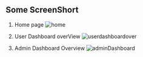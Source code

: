## Some ScreenShort
1. Home page
![home](https://res.cloudinary.com/dbvr3bxyv/image/upload/v1689224385/khajaghar%20Screenshort/home_egqkoe.png)


2. User Dashboard overView
![userdashboardover](https://res.cloudinary.com/dbvr3bxyv/image/upload/v1689224390/khajaghar%20Screenshort/userDashboard_x8zfg5.png)


3. Admin Dashboard Overview
![adminDashboard](https://res.cloudinary.com/dbvr3bxyv/image/upload/v1689224394/khajaghar%20Screenshort/adminorderview_fjczpx.png)